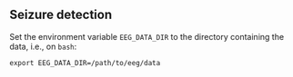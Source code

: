 ## Seizure detection

Set the environment variable `EEG_DATA_DIR` to the directory containing the data, i.e., on `bash`:
```
export EEG_DATA_DIR=/path/to/eeg/data
```